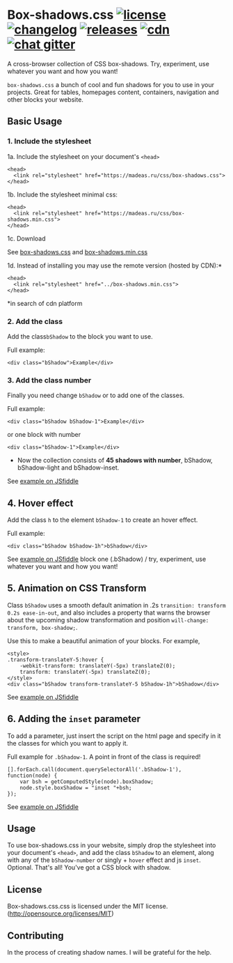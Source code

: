 # Box-shadows.css <a href="/LICENSE"><img src="http://madeas.ru/img/git/license.svg" alt="license"></a> <a href="/CHANGELOG.md"><img src="http://madeas.ru/img/git/changelog.svg" alt="changelog"></a> <a href="https://github.com/madeas/box-shadows.css/releases"><img src="http://madeas.ru/img/git/release01.svg" alt="releases"></a> <a href="https://cdnjs.com/"><img src="http://madeas.ru/img/git/cdnjs.svg" alt="cdn"></a> <a href="https://gitter.im/andrejsharapov/box-shadows.css"><img src="http://madeas.ru/img/git/gitter.svg" alt="chat gitter"></a>
A cross-browser collection of CSS box-shadows. Try, experiment, use whatever you want and how you want!

<code>box-shadows.css</code> a bunch of cool and fun shadows for you to use in your projects. Great for tables, homepages content, containers, navigation and other blocks your website.

## Basic Usage

### 1. Include the stylesheet
1a. Include the stylesheet on your document's <code>&lt;head&gt;</code>
>
    <head>
      <link rel="stylesheet" href="https://madeas.ru/css/box-shadows.css">
    </head>
    
1b. Include the stylesheet minimal css:
>
    <head>
      <link rel="stylesheet" href="https://madeas.ru/css/box-shadows.min.css">
    </head>
    
1c. Download

See [box-shadows.css][link1] and [box-shadows.min.css][link2]
    
1d. Instead of installing you may use the remote version (hosted by CDN):*
>
    <head>
      <link rel="stylesheet" href="../box-shadows.min.css">
    </head>
*in search of cdn platform

### 2. Add the class
Add the class<code>bShadow</code> to the block you want to use.

Full example:
>
    <div class="bShadow">Example</div> 

### 3. Add the class number
Finally you need change <code>bShadow</code> or to add one of the classes. 

Full example:
>   
    <div class="bShadow bShadow-1">Example</div>

or one block with number
>   
    <div class="bShadow-1">Example</div>

* Now the collection consists of <b>45 shadows with number</b>, bShadow, bShadow-light and bShadow-inset.

See [example on JSfiddle][link3]

## 4. Hover effect

Add the class <code>h</code> to the element <code>bShadow-1</code> to create an hover effect.

Full example:
>
    <div class="bShadow bShadow-1h">bShadow</div>

See [example on JSfiddle][link4] block one (.bShadow) / try, experiment, use whatever you want and how you want!

## 5. Animation on CSS Transform
Class <code>bShadow</code> uses a smooth default animation in .2s <code>transition: transform 0.2s ease-in-out</code>, and also includes a property that warns the browser about the upcoming shadow transformation and position <code>will-change: transform, box-shadow;</code>.

Use this to make a beautiful animation of your blocks. For example,

>
	<style>
	.transform-translateY-5:hover {
  		-webkit-transform: translateY(-5px) translateZ(0);
  		transform: translateY(-5px) translateZ(0); 
	</style>
	<div class="bShadow transform-translateY-5 bShadow-1h">bShadow</div>
	
See [example on JSfiddle][link5]

## 6. Adding the <code>inset</code> parameter
To add a parameter, just insert the script on the html page and specify in it the classes for which you want to apply it.

Full example for <code>.bShadow-1</code>. A point in front of the class is required!

>
    [].forEach.call(document.querySelectorAll('.bShadow-1'), function(node) {
	    var bsh = getComputedStyle(node).boxShadow;
	    node.style.boxShadow = "inset "+bsh;
    });
    
 See [example on JSfiddle][link6]

## Usage
To use box-shadows.css in your website, simply drop the stylesheet into your document's <code>&lt;head&gt;</code>, and add the class <code>bShadow</code> to an element, along with any of the <code>bShadow-number</code> or singly + <code>hover</code> effect and js <code>inset</code>. Optional. That's all! You've got a CSS block with shadow.

## License
Box-shadows.css.css is licensed under the MIT license. (http://opensource.org/licenses/MIT)

## Contributing
In the process of creating shadow names. I will be grateful for the help.

[link1]: https://madeas.ru/css/box-shadows.css "box-shadows.css"
[link2]: https://madeas.ru/css/box-shadows.min.css "box-shadows.min.css"
[link3]: https://jsfiddle.net/madeas/88wwg0f9/ "all blocks with box-shadow"
[link4]: https://jsfiddle.net/madeas/8at5r1bL/1/ "hover effect"
[link5]: https://jsfiddle.net/madeas/8at5r1bL/ "animation"
[link6]: https://jsfiddle.net/madeas/8at5r1bL/3/ "inset javascript"
